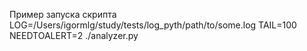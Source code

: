 <!-- @format -->

Пример запуска скрипта
LOG=/Users/igormlg/study/tests/log_pyth/path/to/some.log TAIL=100 NEEDTOALERT=2 ./analyzer.py
